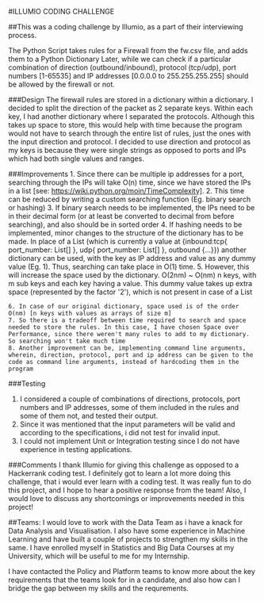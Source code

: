 #ILLUMIO CODING CHALLENGE

##This was a coding challenge by Illumio, as a part of their interviewing process.

The Python Script takes rules for a Firewall from the fw.csv file, and adds them to a Python Dictionary
Later, while we can check if a particular combination of direction (outbound/inbound), protocol (tcp/udp), port numbers [1-65535] and IP addresses
[0.0.0.0 to 255.255.255.255] should be allowed by the firewall or not.

###Design
The firewall rules are stored in a dictionary within a dictionary. I decided to split the direction of the packet as 2 separate keys. 
Within each key, I had another dictionary where I separated the protocols. 
Although this takes up space to store, this would help with time because the program would not have to search through the entire list of rules, just the ones with the input direction and protocol.
I decided to use direction and protocol as my keys is because they were single strings as opposed to ports and IPs which had both single values and ranges.

###Improvements
    1. Since there can be multiple ip addresses for a port, searching through the IPs will take O(n) time, since we have stored the IPs in a list
    [see: https://wiki.python.org/moin/TimeComplexity]. 
    2. This time can be reduced by writing a custom searching function (Eg. binary search or hashing)
    3. If binary search needs to be implemented, the IPs need to be in their decimal form (or at least be converted to decimal from before searching), and also should be in sorted order
    4. If hashing needs to be implemented, minor changes to the structure of the dictionary has to be made. In place of a List (which is currently a value at 
    {inbound:tcp{
                    port_number: List[]
                },
            udp{
                    port_number: List[]
                },
        outbound {...}})
    another dictionary can be used, with the key as IP address and value as any dummy value (Eg. 1). Thus, searching can take place in O(1) time.
    5. However, this will increase the space used by the dictionary. O(2nm) ~ O(nm) n keys, with m sub keys and each key having a value. This dummy value takes up extra space (represented by the factor '2'),
       which is not present in case of a List
    
    6. In case of our original dictionary, space used is of the order O(nm) [n keys with values as arrays of size m]
    7. So there is a tradeoff between time required to search and space needed to store the rules. In this case, I have chosen Space over Performance, since there weren't many rules to add to my dictionary. So searching won't take much time
    8. Another improvement can be, implementing command line arguments, wherein, direction, protocol, port and ip address can be given to the code as command line arguments, instead of hardcoding them in the program
    
###Testing
1. I considered a couple of combinations of directions, protocols, port numbers and IP addresses, some of them included in the rules and 
some of them not, and tested their output.
2. Since it was mentioned that the input parameters will be valid and according to the specifications, i did not test for invalid input.
3. I could not implement Unit or Integration testing since I do not have experience in testing applications.

###Comments
I thank Illumio for giving this challenge as opposed to a Hackerrank coding test. I definitely got to learn a lot more doing this challenge, that i would ever learn with a coding test.
It was really fun to do this project, and I hope to hear a positive response from the team! Also, I would love to discuss any shortcomings or improvements needed in this project!

##Teams:
I would love to work with the Data Team as i have a knack for Data Analysis and Visualisation. I also have some experience in Machine Learning and have built a couple of projects to strengthen my skills in the same.
I have enrolled myself in Statistics and Big Data Courses at my University, which will be useful to me for my Internship.

I have contacted the Policy and Platform teams to know more about the key requirements that the teams look for in a candidate, and also how can I bridge the gap between my skills and the requrements.
